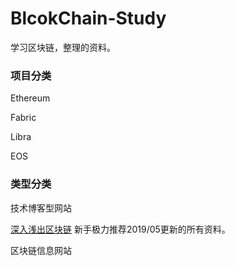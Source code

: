 # BlcokChain-Study
学习区块链，整理的资料。

### 项目分类

Ethereum

Fabric

Libra

EOS



### 类型分类

技术博客型网站

[深入浅出区块链](https://learnblockchain.cn/) 新手极力推荐2019/05更新的所有资料。

区块链信息网站

